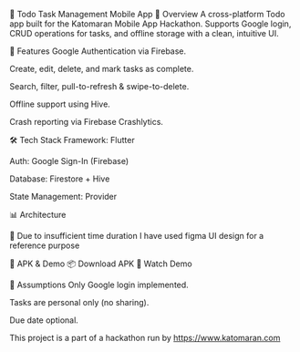 📌 Todo Task Management Mobile App
📖 Overview
A cross-platform Todo app built for the Katomaran Mobile App Hackathon.
Supports Google login, CRUD operations for tasks, and offline storage with a clean, intuitive UI.

🚀 Features
Google Authentication via Firebase.

Create, edit, delete, and mark tasks as complete.

Search, filter, pull-to-refresh & swipe-to-delete.

Offline support using Hive.

Crash reporting via Firebase Crashlytics.

🛠️ Tech Stack
Framework: Flutter

Auth: Google Sign-In (Firebase)

Database: Firestore + Hive

State Management: Provider

📊 Architecture

📌 Due to insufficient time duration I have used figma UI design for a reference purpose

📂 APK & Demo
📦 Download APK
🎥 Watch Demo

📌 Assumptions
Only Google login implemented.

Tasks are personal only (no sharing).

Due date optional.

This project is a part of a hackathon run by https://www.katomaran.com
